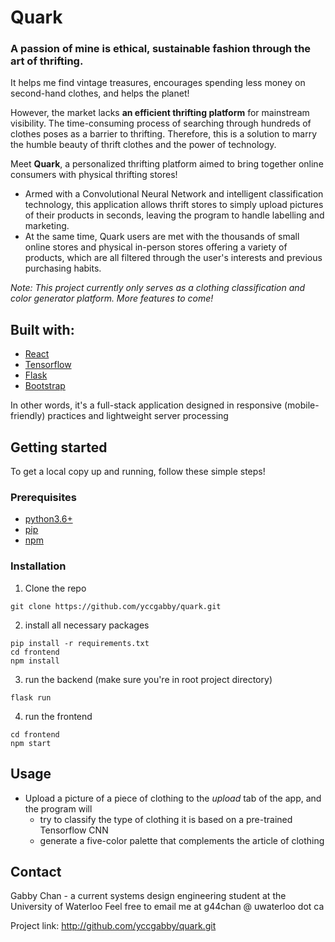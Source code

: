 # Quark

<h3>A passion of mine is ethical, sustainable fashion through the art of thrifting.</h3> 

It helps me find vintage treasures, encourages spending less money on second-hand clothes, and helps the planet! 

However, the market lacks **an efficient thrifting platform** for mainstream visibility. The time-consuming process of searching through hundreds of clothes poses as a barrier to thrifting. Therefore, this is a solution to marry the humble beauty of thrift clothes and the power of technology. 

Meet **Quark**, a personalized thrifting platform aimed to bring together online consumers with physical thrifting stores!

* Armed with a Convolutional Neural Network and intelligent classification technology, this application allows thrift stores to simply upload pictures of their products in seconds, leaving the program to handle labelling and marketing. 
* At the same time, Quark users are met with the thousands of small online stores and physical in-person stores offering a variety of products, which are all filtered through the user's interests and previous purchasing habits. 

*Note: This project currently only serves as a clothing classification and color generator platform. More features to come!*

## Built with: 

* [React](https://reactjs.org/)
* [Tensorflow](https://www.tensorflow.org/)
* [Flask](https://flask.palletsprojects.com/en/1.1.x/)
* [Bootstrap](https://getbootstrap.com/)

In other words, it's a full-stack application designed in responsive (mobile-friendly) practices and lightweight server processing

## Getting started 

To get a local copy up and running, follow these simple steps!

### Prerequisites

* [python3.6+](https://www.python.org/downloads/)
* [pip](https://pip.pypa.io/en/stable/installing/) 
* [npm](https://www.npmjs.com/get-npm)

### Installation

1. Clone the repo
```
git clone https://github.com/yccgabby/quark.git
```
2. install all necessary packages 
```
pip install -r requirements.txt
cd frontend
npm install
```
3. run the backend (make sure you're in root project directory)
```
flask run
```
4. run the frontend
```
cd frontend
npm start
```

## Usage 

* Upload a picture of a piece of clothing to the *upload* tab of the app, and the program will 
  * try to classify the type of clothing it is based on a pre-trained Tensorflow CNN
  * generate a five-color palette that complements the article of clothing

## Contact 

Gabby Chan - a current systems design engineering student at the University of Waterloo
Feel free to email me at g44chan @ uwaterloo dot ca 

Project link: http://github.com/yccgabby/quark.git
